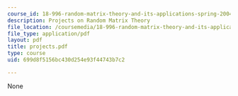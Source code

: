 ```yaml
---
course_id: 18-996-random-matrix-theory-and-its-applications-spring-2004
description: Projects on Random Matrix Theory
file_location: /coursemedia/18-996-random-matrix-theory-and-its-applications-spring-2004/699d8f5156bc430d254e93f44743b7c2_projects.pdf
file_type: application/pdf
layout: pdf
title: projects.pdf
type: course
uid: 699d8f5156bc430d254e93f44743b7c2

---
```

None